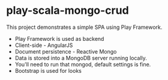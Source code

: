 # play-scala-mongo-crud

This project demonstrates a simple SPA using Play Framework.

* Play Framework is used as backend
* Client-side - AngularJS
* Document persistence - Reactive Mongo
* Data is stored into a MongoDB server running locally.
* You'll need to run that mongod, default settings is fine.
* Bootstrap is used for looks
